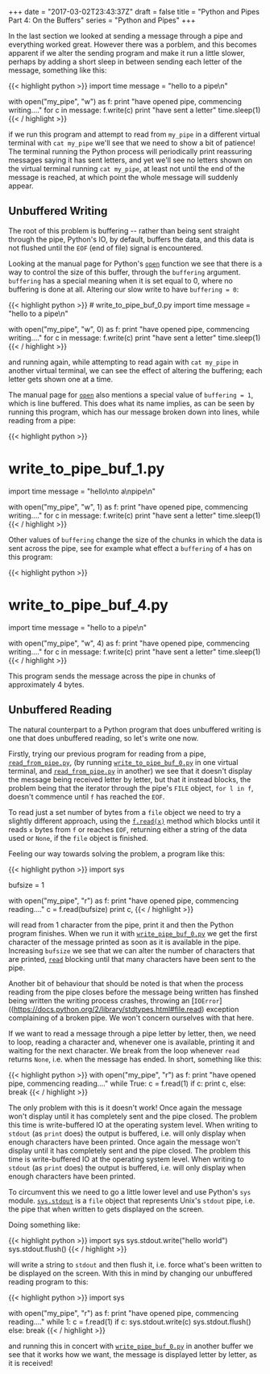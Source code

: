 +++
date = "2017-03-02T23:43:37Z"
draft = false
title = "Python and Pipes Part 4: On the Buffers"
series = "Python and Pipes"
+++

In the last section we looked at sending a message through a pipe and everything
worked great.  However there was a porblem, and this becomes apparent if we
alter the sending program and make it run a little slower, perhaps by adding a
short sleep in between sending each letter of the message, something like this:

{{< highlight python >}}
import time
message = "hello to a pipe\n"

with open("my_pipe", "w") as f:
    print "have opened pipe, commencing writing...."
    for c in message:
        f.write(c)
        print "have sent a letter"
        time.sleep(1)
{{< / highlight >}}

if we run this program and attempt to read from `my_pipe` in a different virtual
terminal with `cat my_pipe` we'll see that we need to show a bit of patience!
The terminal running the Python process will periodically print reassuring
messages saying it has sent letters, and yet we'll see no letters shown on the
virtual terminal running `cat my_pipe`, at least not until the end of the
message is reached, at which point the whole message will suddenly appear.

Unbuffered Writing
------------------

The root of this problem is buffering -- rather than being sent straight through
the pipe, Python's IO, by default, buffers the data, and this data is not
flushed until the `EOF` (end of file) signal is encountered.

Looking at the manual page for Python's
[`open`](https://docs.python.org/2/library/functions.html#open) function we see
that there is a way to control the size of this buffer, through the `buffering`
argument. `buffering` has a special meaning when it is set equal to 0, where
no buffering is done at all. Altering our slow write to have `buffering = 0`:

<span id="write_to_pipe_buf_0">
{{< highlight python >}}
# write_to_pipe_buf_0.py
import time
message = "hello to a pipe\n"

with open("my_pipe", "w", 0) as f:
    print "have opened pipe, commencing writing...."
    for c in message:
        f.write(c)
        print "have sent a letter"
        time.sleep(1)
{{< / highlight >}}
</span>

and running again, while attempting to read again with `cat my_pipe` in another
virtual terminal, we can see the effect of altering the buffering; each letter
gets shown one at a time.

The manual page for
[`open`](https://docs.python.org/2/library/functions.html#open) also mentions a
special value of `buffering = 1`, which is line buffered. This does what its
name implies, as can be seen by running this program, which has our message
broken down into lines, while reading from a pipe:

{{< highlight python >}}
# write_to_pipe_buf_1.py
import time
message = "hello\nto a\npipe\n"

with open("my_pipe", "w", 1) as f:
    print "have opened pipe, commencing writing...."
    for c in message:
        f.write(c)
        print "have sent a letter"
        time.sleep(1)
{{< / highlight >}}

Other values of `buffering` change the size of the chunks in which the data is
sent across the pipe, see for example what effect a `buffering` of `4` has on
this program:

{{< highlight python >}}
# write_to_pipe_buf_4.py
import time
message = "hello to a pipe\n"

with open("my_pipe", "w", 4) as f:
    print "have opened pipe, commencing writing...."
    for c in message:
        f.write(c)
        print "have sent a letter"
        time.sleep(1)
{{< / highlight >}}

This program sends the message across the pipe in chunks of approximately 4
bytes.

Unbuffered Reading
------------------

The natural counterpart to a Python program that does unbuffered writing is one
that does unbuffered reading, so let's write one now.

Firstly, trying our previous program for reading from a pipe,
[`read_from_pipe.py`](/2017/03/python-and-pipes-part-3-pipes-in-python#read_from_pipe),
(by running [`write_to_pipe_buf_0.py`](#write_to_pipe_buf_0) in one virtual
terminal, and
[`read_from_pipe.py`](/2016/11/python-and-pipes-part-3-pipes-in-python#read_from_pipe)
in another)
we see that it doesn't display the message being received letter by letter, but
that it instead blocks, the problem being that the iterator through the pipe's
`FILE` object, `for l in f`, doesn't commence until `f` has reached the `EOF`.

To read just a set number of bytes from a `file` object we need to try a
slightly different approach, using the
[`f.read(x)`](https://docs.python.org/2/library/stdtypes.html#file.read)
method which blocks until it reads `x` bytes from `f` or reaches `EOF`,
returning either a string of the data used or `None`, if the `file` object is
finished.

Feeling our way towards solving the problem, a program like this:

{{< highlight python >}}
import sys

bufsize = 1

with open("my_pipe", "r") as f:
    print "have opened pipe, commencing reading...."
    c = f.read(bufsize)
    print c,
{{< / highlight >}}

will read from 1 character from the pipe, print it and then the Python program
finishes. When we run it with [`write_pipe_buf_0.py`](#write_to_pipe_buf_0)
we get the first character of the message printed as soon as it is available in
the pipe. Increasing `bufsize` we see that we can alter the number of characters
that are printed,
[`read`](https://docs.python.org/2/library/stdtypes.html#file.read) blocking
until that many characters have been sent to the pipe.

Another bit of behaviour that should be noted is that when the process reading
from the pipe closes before the message being written has finshed being written
the writing process crashes, throwing an
[`IOError`]((https://docs.python.org/2/library/stdtypes.html#file.read)
exception complaining of a broken pipe. We won't concern ourselves with that
here.

If we want to read a message through a pipe letter by letter, then, we need to
loop, reading a character and, whenever one is available, printing it and waiting
for the next character. We break from the loop whenever `read` returns `None`,
i.e. when the message has ended. In short, something like this:

{{< highlight python >}}
with open("my_pipe", "r") as f:
    print "have opened pipe, commencing reading...."
    while True:
        c = f.read(1)
        if c:
            print c,
        else:
            break
{{< / highlight >}}

The only problem with this is it doesn't work! Once again the message won't
display until it has completely sent and the pipe closed. The problem this time
is write-buffered IO at the operating system level. When writing to `stdout` (as
`print` does) the output is buffered, i.e. will only display when enough
characters have been printed. Once again the message won't display until it has
completely sent and the pipe closed. The problem this time is write-buffered IO
at the operating system level. When writing to `stdout` (as `print` does) the
output is buffered, i.e. will only display when enough characters have been
printed.

To circumvent this we need to go a little lower level and use Python's `sys`
module.
[`sys.stdout`](https://docs.python.org/2/library/sys.html?highlight=sys%20module#sys.stdout)
is a `file` object that represents Unix's `stdout` pipe, i.e. the pipe that when
written to gets displayed on the screen.

Doing something like:

{{< highlight python >}}
import sys
sys.stdout.write("hello world")
sys.stdout.flush()
{{< / highlight >}}

will write a string to `stdout` and then flush it, i.e. force what's been
written to be displayed on the screen. With this in mind by changing our
unbuffered reading program to this:

{{< highlight python >}}
import sys

with open("my_pipe", "r") as f:
    print "have opened pipe, commencing reading...."
    while 1:
        c = f.read(1)
        if c:
            sys.stdout.write(c)
            sys.stdout.flush()
        else:
            break
{{< / highlight >}}

and running this in concert with [`write_pipe_buf_0.py`](#write_to_pipe_buf_0)
in another buffer we see that it works how we want, the message is displayed
letter by letter, as it is received!
